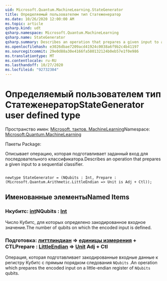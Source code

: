 ```yaml
---
uid: Microsoft.Quantum.MachineLearning.StateGenerator
title: Определяемый пользователем тип Статеженератор
ms.date: 10/26/2020 12:00:00 AM
ms.topic: article
qsharp.kind: udt
qsharp.namespace: Microsoft.Quantum.MachineLearning
qsharp.name: StateGenerator
qsharp.summary: Describes an operation that prepares a given input to a sequential classifier.
ms.openlocfilehash: e3026dbae7209acd41924c0038a6f9b2c4b41197
ms.sourcegitcommit: 29e0d88a30e4166fa580132124b0eb57e1f0e986
ms.translationtype: MT
ms.contentlocale: ru-RU
ms.lasthandoff: 10/27/2020
ms.locfileid: "92732304"
---
```

# <a name="stategenerator-user-defined-type"></a><span data-ttu-id="8aa39-102">Определяемый пользователем тип Статеженератор</span><span class="sxs-lookup"><span data-stu-id="8aa39-102">StateGenerator user defined type</span></span>

<span data-ttu-id="8aa39-103">Пространство имен: [Microsoft. тактов. MachineLearning](xref:Microsoft.Quantum.MachineLearning)</span><span class="sxs-lookup"><span data-stu-id="8aa39-103">Namespace: [Microsoft.Quantum.MachineLearning](xref:Microsoft.Quantum.MachineLearning)</span></span>

<span data-ttu-id="8aa39-104">Пакеты [](https://nuget.org/packages/)</span><span class="sxs-lookup"><span data-stu-id="8aa39-104">Package: [](https://nuget.org/packages/)</span></span>


<span data-ttu-id="8aa39-105">Описывает операцию, которая подготавливает заданный вход для последовательного классификатора.</span><span class="sxs-lookup"><span data-stu-id="8aa39-105">Describes an operation that prepares a given input to a sequential classifier.</span></span>

```qsharp

newtype StateGenerator = (NQubits : Int, Prepare : (Microsoft.Quantum.Arithmetic.LittleEndian => Unit is Adj + Ctl));
```



## <a name="named-items"></a><span data-ttu-id="8aa39-106">Именованные элементы</span><span class="sxs-lookup"><span data-stu-id="8aa39-106">Named Items</span></span>

### <a name="nqubits--int"></a><span data-ttu-id="8aa39-107">Нкубитс: [int](xref:microsoft.quantum.lang-ref.int)</span><span class="sxs-lookup"><span data-stu-id="8aa39-107">NQubits : [Int](xref:microsoft.quantum.lang-ref.int)</span></span>

<span data-ttu-id="8aa39-108">Число Кубитс, для которых определено закодированное входное значение.</span><span class="sxs-lookup"><span data-stu-id="8aa39-108">The number of qubits on which the encoded input is defined.</span></span>
### <a name="prepare--littleendian--unit-adj--ctl"></a><span data-ttu-id="8aa39-109">Подготовка: [литтлиндиан](xref:Microsoft.Quantum.Arithmetic.LittleEndian) => [единицы измерения](xref:microsoft.quantum.lang-ref.unit) + CTL</span><span class="sxs-lookup"><span data-stu-id="8aa39-109">Prepare : [LittleEndian](xref:Microsoft.Quantum.Arithmetic.LittleEndian) => [Unit](xref:microsoft.quantum.lang-ref.unit) Adj + Ctl</span></span>

<span data-ttu-id="8aa39-110">Операция, которая подготавливает закодированные входные данные к регистру Кубитс с прямым порядком следования `NQubits` .</span><span class="sxs-lookup"><span data-stu-id="8aa39-110">An operation which prepares the encoded input on a little-endian register of `NQubits` qubits.</span></span>